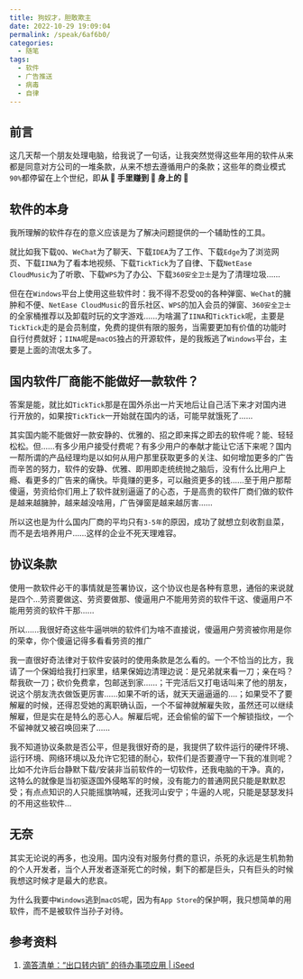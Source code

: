 ```yaml
---
title: 狗奴才，胆敢欺主
date: 2022-10-29 19:09:04
permalink: /speak/6af6b0/
categories:
  - 随笔
tags:
  - 软件
  - 广告推送
  - 病毒
  - 自律
---
```


## 前言

这几天帮一个朋友处理电脑，给我说了一句话，让我突然觉得这些年用的软件从来都是同意对方公司的一堆条款，从来不想去遵循用户的条款；这些年的商业模式`90%`都停留在上个世纪，即**从 🐷 手里赚到 🐶 身上的 🦙**

<!-- more -->

<InArticleAdsense
    data-ad-client="ca-pub-1725717718088510"
    data-ad-slot="7426219401">
</InArticleAdsense>

## 软件的本身

我所理解的软件存在的意义应该是为了解决问题提供的一个辅助性的工具。

就比如我下载`QQ`、`WeChat`为了聊天、下载`IDEA`为了工作、下载`Edge`为了浏览网页、下载`IINA`为了看本地视频、下载`TickTick`为了自律、下载`NetEase CloudMusic`为了听歌、下载`WPS`为了办公、下载`360安全卫士`是为了清理垃圾......

但在在`Windows`平台上使用这些软件时：我不得不忍受`QQ`的各种弹窗、`WeChat`的臃肿和不便、`NetEase CloudMusic`的音乐社区、`WPS`的加入会员的弹窗、`360安全卫士`的全家桶推荐以及卸载时玩的文字游戏......为啥漏了`IINA`和`TickTick`呢，主要是`TickTick`走的是会员制度，免费的提供有限的服务，当需要更加有价值的功能时自行付费就好；`IINA`呢是`macOS`独占的开源软件，是的我叛逃了`Windows`平台，主要是上面的流氓太多了。

## 国内软件厂商能不能做好一款软件？

答案是能，就比如`TickTick`那是在国外杀出一片天地后让自己活下来才对国内进行开放的<Badge text="1" type="warning"/>，如果按`TickTick`一开始就在国内的话，可能早就饿死了......

其实国内能不能做好一款安静的、优雅的、招之即来挥之即去的软件呢？能、轻轻松松。但......有多少用户接受付费呢？有多少用户的奉献才能让它活下来呢？国内一帮所谓的产品经理均是以如何从用户那里获取更多的关注、如何增加更多的广告而辛苦的努力，软件的安静、优雅、即用即走统统抛之脑后，没有什么比用户上瘾、看更多的广告来的痛快。毕竟赚的更多，可以融资更多的钱......至于用户那帮傻逼，劳资给你们用上了软件就别逼逼了的心态，于是高贵的软件厂商们做的软件是越来越臃肿，越来越没啥用，广告弹窗是越来越厉害......

所以这也是为什么国内厂商的平均只有`3-5年`的原因，成功了就想立刻收割韭菜，而不是去培养用户......这样的企业不死天理难容。

## 协议条款

使用一款软件必干的事情就是签署协议，这个协议也是各种有意思，通俗的来说就是四个...劳资要做这、劳资要做那、傻逼用户不能用劳资的软件干这、傻逼用户不能用劳资的软件干那......

所以......我很好奇这些牛逼哄哄的软件们为啥不直接说，傻逼用户劳资被你用是你的荣幸，你个傻逼记得多看看劳资的推广

我一直很好奇法律对于软件安装时的使用条款是怎么看的。一个不恰当的比方，我请了一个保姆给我打扫家里，结果保姆边清理边说：是兄弟就来看一刀；亲在吗？帮我砍一刀；砍价免费拿，包邮送到家......；干完活后又打电话叫来了他的朋友，说这个朋友洗衣做饭更厉害......如果不听的话，就天天逼逼逼的....；如果受不了要解雇的时候，还得忍受她的离职确认函，一个不留神就解雇失败，虽然还可以继续解雇，但是实在是特么的恶心人。解雇后呢，还会偷偷的留下一个解锁指纹，一个不留神就又被召唤回来了......

我不知道协议条款是否公平，但是我很好奇的是，我提供了软件运行的硬件环境、运行环境、网络环境以及允许它犯错的耐心，软件们是否要遵守一下我的准则呢？比如不允许后台静默下载/安装非当前软件的一切软件，还我电脑的干净。真的，这特么的就像是当初驱逐国外侵略军的时候，没有能力的普通网民只能是默默忍受；有点点知识的人只能摇旗呐喊，还我河山安宁；牛逼的人呢，只能是瑟瑟发抖的不用这些软件...

## 无奈

其实无论说的再多，也没用。国内没有对服务付费的意识，杀死的永远是生机勃勃的个人开发者，当个人开发者逐渐死亡的时候，剩下的都是巨头，只有巨头的时候我想这时候才是最大的悲哀。

为什么我要中`Windows`逃到`macOS`呢，因为有`App Store`的保护啊，我只想简单的用软件，而不是被软件当孙子对待。

## 参考资料

1. [滴答清单：“出口转内销” 的待办事项应用 | iSeed](https://www.ifanr.com/615463)
